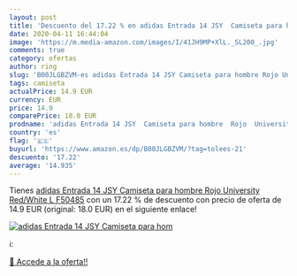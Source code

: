 ```yaml
---
layout: post
title: 'Descuento del 17.22 % en adidas Entrada 14 JSY  Camiseta para hom'
date: 2020-04-11 16:44:04
image: 'https://m.media-amazon.com/images/I/41JH9MP+XlL._SL200_.jpg'
comments: true
category: ofertas
author: ring
slug: 'B00JLGBZVM-es adidas Entrada 14 JSY Camiseta para hombre Rojo University...'
tags: camiseta
actualPrice: 14.9 EUR
currency: EUR
price: 14.9
comparePrice: 18.0 EUR
prodname: 'adidas Entrada 14 JSY  Camiseta para hombre  Rojo  University Red/White   L  F50485'
country: 'es'
flag: '🇪🇸'
buyurl: 'https://www.amazon.es/dp/B00JLGBZVM/?tag=tolees-21'
descuento: '17.22'
average: '14.935'
---
```


Tienes [adidas Entrada 14 JSY  Camiseta para hombre  Rojo  University Red/White   L  F50485](https://www.amazon.es/dp/B00JLGBZVM/?tag=tolees-21) con un 17.22 % de descuento con precio de oferta de 14.9 EUR (original: 18.0 EUR) en el siguiente enlace!

[![adidas Entrada 14 JSY  Camiseta para hom](https://m.media-amazon.com/images/I/41JH9MP+XlL._SL200_.jpg)](https://www.amazon.es/dp/B00JLGBZVM/?tag=tolees-21)

ℹ️:


[🛒 Accede a la oferta!!](https://www.amazon.es/dp/B00JLGBZVM/?tag=tolees-21)
